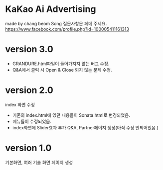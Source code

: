 # KaKao Ai Advertising
made by chang beom Song
질문사항은 페메 주세요.
https://www.facebook.com/profile.php?id=100005411161313

# version 3.0
 - GRANDURE.html파일이 들어가지지 않는 버그 수정.
 - Q&A에서 클릭 시 Open & Close 되지 않는 문제 수정.

# version 2.0
index 화면 수정
 - 기존의 index.html에 있던 내용들이 Sonata.html로 변경되었음.
 - 메뉴들이 수정되었음.
 - index화면에 Slider효과 추가
Q&A, Partner페이지 생성(아직 수정 안되어있음.)

# version 1.0
기본화면, 여러 기술 화면 페이지 생성
